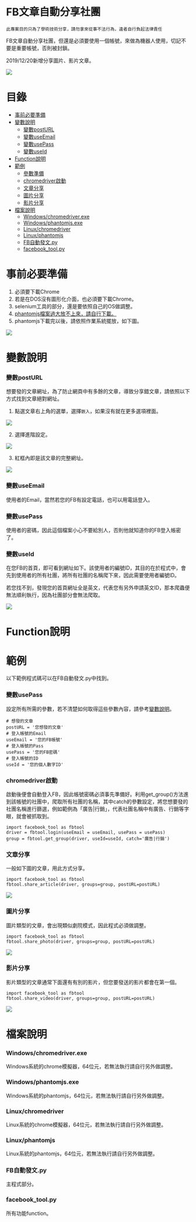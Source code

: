 FB文章自動分享社團
=========

`此專案目的只為了學術技術分享，請勿拿來從事不法行為，違者自行負起法律責任`

FB文章自動分享社團，但還是必須要使用一個帳號，來做為機器人使用，切記不要是重要帳號，否則被封鎖。

2019/12/20新增分享圖片、影片文章。

<img src="https://i.imgur.com/841nwcA.png"/>

目錄
=================
* [事前必要準備](#事前必要準備)
* [變數說明](#變數說明)
   * [變數postURL](#變數postURL)
   * [變數useEmail](#變數useEmail)
   * [變數usePass](#變數usePass)
   * [變數useId](#變數useId)
* [Function說明](#Function說明)
* [範例](#範例)
    * [參數準備](#參數準備)
    * [chromedriver啟動](#chromedriver啟動)
    * [文章分享](#文章分享)
    * [圖片分享](#圖片分享)
    * [影片分享](#影片分享)
* [檔案說明](#檔案說明)
    * [Windows/chromedriver.exe](#Windowschromedriverexe)
    * [Windows/phantomjs.exe](#Windowsphantomjsexe)
    * [Linux/chromedriver](#Linuxchromedriver)
    * [Linux/phantomjs](#Linuxphantomjs)
    * [FB自動發文.py](#FB自動發文py)
    * [facebook_tool.py](#facebook_toolpy)
 
事前必要準備
=================
1. 必須要下載Chrome
2. 若是在DOS沒有圖形化介面，也必須要下載Chrome。
3. selenium工具的部分，還是要依照自己的OS做調整。
4. [phantomjs檔案過大放不上來，請自行下載。](https://phantomjs.org/download.html)
5. phantomjs下載完以後，請依照作業系統擺放，如下圖。
<img src="https://i.imgur.com/vxk2PXt.png"/>


變數說明
=================

### 變數postURL

想要發的文章網址，為了防止網頁中有多餘的文章，導致分享錯文章，請依照以下方式找到文章絕對網址。

1. 點選文章右上角的選單，選擇`嵌入`，如果沒有就在更多選項裡面。

<img src="https://imgur.com/Ha9s5By.png"/>

2. 選擇進階設定。

<img src="https://imgur.com/tYohPum.png"/>

3. 紅框內即是該文章的完整網址。

<img src="https://imgur.com/HFiXy05.png"/>

### 變數useEmail

使用者的Email，當然若您的FB有設定電話，也可以用電話登入。

### 變數usePass

使用者的密碼，因此這個檔案小心不要給別人，否則他就知道你的FB登入帳密了。

### 變數useId

在您FB的首頁，即可看到網址如下。該使用者的編號ID，其目的在於程式中，會先到使用者的所有社團，將所有社團的名稱爬下來，因此需要使用者編號ID。

若您找不到，發現您的首頁網址全是英文，代表您有另外申請英文ID，那本爬蟲便無法順利執行，因為社團部分會無法爬取。

<img src="https://imgur.com/GAW5GJi.png"/>

Function說明
=================

範例
=================
以下範例程式碼可以在FB自動發文.py中找到。

### 變數usePass

設定所有所需的參數，若不清楚如何取得這些參數內容，請參考[變數說明](#變數說明)。

```
# 想發的文章
postURL = '您想發的文章'
# 登入帳號的Email
useEmail = '您的FB帳號'
# 登入帳號的Pass
usePass = '您的FB密碼'
# 登入帳號的ID
useId = '您的個人數字ID'
```

### chromedriver啟動

啟動後便會自動登入FB，因此帳號密碼必須事先準備好。利用get_group()方法進到該帳號的社團中，爬取所有社團的名稱，其中catch的參數設定，將您想要發的社團名稱進行篩選，例如範例為「廣告|行銷」，代表社團名稱中有廣告、行銷等字眼，就會被抓取到。

```
import facebook_tool as fbtool
driver = fbtool.login(useEmail = useEmail, usePass = usePass)
group = fbtool.get_group(driver, useId=useId, catch='廣告|行銷')
```

### 文章分享

一般如下圖的文章，用此方式分享。

```
import facebook_tool as fbtool
fbtool.share_article(driver, groups=group, postURL=postURL)
```
<img src="https://imgur.com/mQvKTLo.png"/>

### 圖片分享

圖片類型的文章，會出現類似劇院模式，因此程式必須做調整。

```
import facebook_tool as fbtool
fbtool.share_photo(driver, groups=group, postURL=postURL)
```
<img src="https://imgur.com/mQvKTLo.png"/>

### 影片分享

影片類型的文章通常下面還有有別的影片，但您要發送的影片都會在第一個。

```
import facebook_tool as fbtool
fbtool.share_video(driver, groups=group, postURL=postURL)
```
<img src="https://imgur.com/mQvKTLo.png"/>


檔案說明
=================

### Windows/chromedriver.exe
Windows系統的chrome模擬器，64位元，若無法執行請自行另外做調整。

### Windows/phantomjs.exe
Windows系統的phantomjs，64位元，若無法執行請自行另外做調整。

### Linux/chromedriver
Linux系統的chrome模擬器，64位元，若無法執行請自行另外做調整。

### Linux/phantomjs
Linux系統的phantomjs，64位元，若無法執行請自行另外做調整。

### FB自動發文.py
主程式部分。

### facebook_tool.py
所有功能function。
